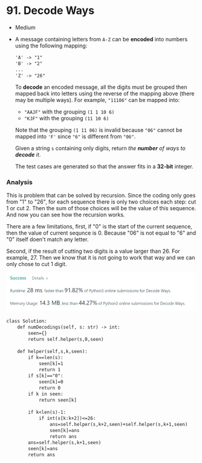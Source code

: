 # 91. Decode Ways

* Medium
*   A message containing letters from `A-Z` can be **encoded** into numbers using the following mapping:

    ```
    'A' -> "1"
    'B' -> "2"
    ...
    'Z' -> "26"
    ```

    To **decode** an encoded message, all the digits must be grouped then mapped back into letters using the reverse of the mapping above (there may be multiple ways). For example, `"11106"` can be mapped into:

    * `"AAJF"` with the grouping `(1 1 10 6)`
    * `"KJF"` with the grouping `(11 10 6)`

    Note that the grouping `(1 11 06)` is invalid because `"06"` cannot be mapped into `'F'` since `"6"` is different from `"06"`.

    Given a string `s` containing only digits, return _the **number** of ways to **decode** it_.

    The test cases are generated so that the answer fits in a **32-bit** integer.

### Analysis&#x20;

This is problem that can be solved by recursion. Since the coding only goes from "1" to "26", for each sequence there is only two choices each step: cut 1 or cut 2. Then the sum of those choices will be the value of this sequence. And now you can see how the recursion works.&#x20;

There are a few limitations, first, if "0" is the start of the current sequence, then the value of current sequnce is 0. Because "06" is not equal to "6" and "0" itself doen't match any letter.&#x20;

Second, if the result of cutting two digits is a value larger than 26. For example, 27. Then we know that it is not going to work that way and we can only chose to cut 1 digit.&#x20;

![](<../.gitbook/assets/image (14) (1) (1) (1) (1) (1).png>)

```
class Solution:
    def numDecodings(self, s: str) -> int:
        seen={}
        return self.helper(s,0,seen)
        
    def helper(self,s,k,seen):
        if k==len(s):
            seen[k]=1
            return 1
        if s[k]=="0":
            seen[k]=0
            return 0
        if k in seen:
            return seen[k]
        
        if k<len(s)-1:
            if int(s[k:k+2])<=26:
                ans=self.helper(s,k+2,seen)+self.helper(s,k+1,seen)
                seen[k]=ans
                return ans
        ans=self.helper(s,k+1,seen)
        seen[k]=ans
        return ans
```
